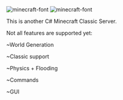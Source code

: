 <img src="https://fontmeme.com/permalink/241222/f02181af527c64f86d024adadae76816.png" alt="minecraft-font" border="0">
<img src="https://fontmeme.com/permalink/241222/cb3e4e9e0c7c8e48d8e3104a32747aca.png" alt="minecraft-font" border="0">

This is another C# Minecraft Classic Server.

Not all features are supported yet:

~World Generation

~Classic support

~Physics + Flooding

~Commands

~GUI
